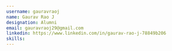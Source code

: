 ```yaml
---
username: gauravraoj
name: Gaurav Rao J
designation: Alumni
email: gauravraoj29@gmail.com
linkedin: https://www.linkedin.com/in/gaurav-rao-j-78849b206
skills:
---
```


